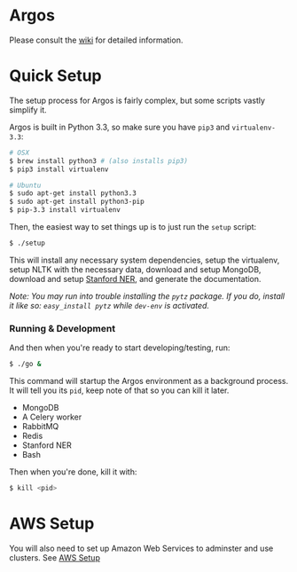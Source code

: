 Argos
===============

Please consult the
[wiki](https://github.com/publicscience/argos/wiki) for detailed information.

# Quick Setup

The setup process for Argos is fairly complex, but some scripts vastly simplify it.

Argos is built in Python 3.3, so make sure you have `pip3` and `virtualenv-3.3`:
```bash
# OSX
$ brew install python3 # (also installs pip3)
$ pip3 install virtualenv

# Ubuntu
$ sudo apt-get install python3.3
$ sudo apt-get install python3-pip
$ pip-3.3 install virtualenv
```

Then, the easiest way to set things up is to just run the `setup` script:
```bash
$ ./setup
```
This will install any necessary system dependencies, setup the
virtualenv, setup NLTK with the necessary data, download and setup
MongoDB, download and setup [Stanford NER](http://nlp.stanford.edu/software/CRF-NER.shtml#Download), and generate the documentation.

*Note: You may run into trouble installing the `pytz` package. If you
do, install it like so: `easy_install pytz` while `dev-env` is activated.*

### Running & Development
And then when you're ready to start developing/testing, run:
```bash
$ ./go &
```
This command will startup the Argos environment as a background process.
It will tell you its `pid`, keep note of that so you can kill it later.
* MongoDB
* A Celery worker
* RabbitMQ
* Redis
* Stanford NER
* Bash

Then when you're done, kill it with:
```bash
$ kill <pid>
```


# AWS Setup
You will also need to set up Amazon Web Services to adminster and use
clusters. See [AWS
Setup](https://github.com/publicscience/argos/wiki/AWS-Setup)
